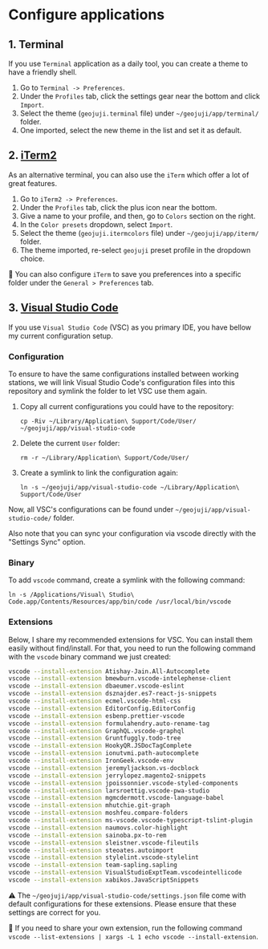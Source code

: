 # Configure applications

## 1. Terminal

If you use `Terminal` application as a daily tool, you can create a theme to have a friendly shell.

1. Go to `Terminal -> Preferences`.
1. Under the `Profiles` tab, click the settings gear near the bottom and click `Import`.
1. Select the theme (`geojuji.terminal` file) under `~/geojuji/app/terminal/` folder.
1. One imported, select the new theme in the list and set it as default.

## 2. [iTerm2](http://www.iterm2.com/index.html)

As an alternative terminal, you can also use the `iTerm` which offer a lot of great features.

1. Go to `iTerm2 -> Preferences`.
1. Under the `Profiles` tab, click the plus icon near the bottom.
1. Give a name to your profile, and then, go to `Colors` section on the right.
1. In the `Color presets` dropdown, select `Import`.
1. Select the theme (`geojuji.itermcolors` file) under `~/geojuji/app/iterm/` folder.
1. The theme imported, re-select `geojuji` preset profile in the dropdown choice.

:memo: You can also configure `iTerm` to save you preferences into a specific folder under the `General > Preferences` tab.

## 3. [Visual Studio Code](https://code.visualstudio.com/)

If you use `Visual Studio Code` (VSC) as you primary IDE, you have bellow my current configuration setup.

### Configuration

To ensure to have the same configurations installed between working stations, we will link Visual Studio Code's configuration files into this repository and symlink the folder to let VSC use them again.

1. Copy all current configurations you could have to the repository:

    ```
    cp -Riv ~/Library/Application\ Support/Code/User/ ~/geojuji/app/visual-studio-code
    ```

1. Delete the current `User` folder:

    ```
    rm -r ~/Library/Application\ Support/Code/User/
    ```

1. Create a symlink to link the configuration again:

    ```
    ln -s ~/geojuji/app/visual-studio-code ~/Library/Application\ Support/Code/User
    ```

Now, all VSC's configurations can be found under `~/geojuji/app/visual-studio-code/` folder.

Also note that you can sync your configuration via vscode directly with the "Settings Sync" option.

### Binary

To add `vscode` command, create a symlink with the following command:

```
ln -s /Applications/Visual\ Studio\ Code.app/Contents/Resources/app/bin/code /usr/local/bin/vscode
```

### Extensions

Below, I share my recommended extensions for VSC. You can install them easily without find/install. For that, you need to run the following command with the `vscode` binary command we just created:

```bash
vscode --install-extension Atishay-Jain.All-Autocomplete
vscode --install-extension bmewburn.vscode-intelephense-client
vscode --install-extension dbaeumer.vscode-eslint
vscode --install-extension dsznajder.es7-react-js-snippets
vscode --install-extension ecmel.vscode-html-css
vscode --install-extension EditorConfig.EditorConfig
vscode --install-extension esbenp.prettier-vscode
vscode --install-extension formulahendry.auto-rename-tag
vscode --install-extension GraphQL.vscode-graphql
vscode --install-extension Gruntfuggly.todo-tree
vscode --install-extension HookyQR.JSDocTagComplete
vscode --install-extension ionutvmi.path-autocomplete
vscode --install-extension IronGeek.vscode-env
vscode --install-extension jeremyljackson.vs-docblock
vscode --install-extension jerrylopez.magento2-snippets
vscode --install-extension jpoissonnier.vscode-styled-components
vscode --install-extension larsroettig.vscode-pwa-studio
vscode --install-extension mgmcdermott.vscode-language-babel
vscode --install-extension mhutchie.git-graph
vscode --install-extension moshfeu.compare-folders
vscode --install-extension ms-vscode.vscode-typescript-tslint-plugin
vscode --install-extension naumovs.color-highlight
vscode --install-extension sainoba.px-to-rem
vscode --install-extension sleistner.vscode-fileutils
vscode --install-extension steoates.autoimport
vscode --install-extension stylelint.vscode-stylelint
vscode --install-extension team-sapling.sapling
vscode --install-extension VisualStudioExptTeam.vscodeintellicode
vscode --install-extension xabikos.JavaScriptSnippets
```

:warning: The `~/geojuji/app/visual-studio-code/settings.json` file come with default configurations for these extensions. Please ensure that these settings are correct for you.

:memo: If you need to share your own extension, run the following command `vscode --list-extensions | xargs -L 1 echo vscode --install-extension`.
